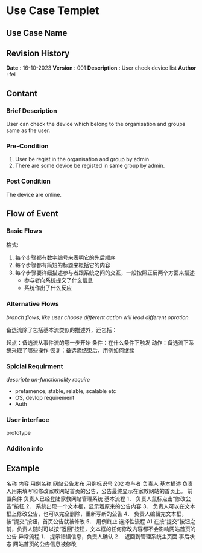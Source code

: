 # Use Case Templet

## Use Case Name

## Revision History

**Date** : 16-10-2023
**Version** : 001
**Description**  : User check device list
**Author** : fei 

## Contant

### Brief Description

User can check the device which belong to the organisation and groups same as the user.

### Pre-Condition

1. User be regist in the organisation and group by admin
2. There are some device be registed in same group by admin.

### Post Condition 

The device are online. 

## Flow of Event 

### Basic Flows



格式:
1. 每个步骤都有数字编号来表明它的先后顺序
2. 每个步骤都有简短的标题来概括它的内容
3. 每个步骤要详细描述参与者跟系统之间的交互，一般按照正反两个方面来描述
    - 参与者向系统提交了什么信息
    - 系统作出了什么反应

### Alternative Flows

*branch flows, like user choose different action will lead different opration.*

备选流除了包括基本流类似的描述外，还包括：

起点：备选流从事件流的哪一步开始
条件：在什么条件下触发
动作：备选流下系统采取了哪些操作
恢复：备选流结束后，用例如何继续

### Spicial Requirment

*descripte un-functionality require*
- prefamence, stable, relable, scalable etc
- OS, devlop requirement
- Auth

### User interface

prototype 

### Additon info

## Example


名称	内容
用例名称	网站公告发布
用例标识号	202
参与者	负责人
基本描述	负责人用来填写和修改家教网站首页的公告，公告最终显示在家教网站的首页上。
前置条件	负责人已经登陆家教网站管理系统
基本流程	1． 负责人鼠标点击“修改公告”按钮
2． 系统出现一个文本框，显示着原来的公告内容
3． 负责人可以在文本框上修改公告，也可以完全删除，重新写新的公告
4． 负责人编辑完文本框，按“提交”按钮，首页公告就被修改
5． 用例终止
选择性流程 A1	在按“提交”按钮之前，负责人随时可以按“返回”按钮，文本框的任何修改内容都不会影响网站首页的公告
异常流程	1． 提示错误信息，负责人确认
2． 返回到管理系统主页面
事后状态	网站首页的公告信息被修改